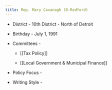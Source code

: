```yaml
---
title: Rep. Mary Cavanagh (D-Redford)
---
```


- District - 10th District - North of Detroit

- Birthday - July 1, 1991

- Committees - 
	 - [[Tax Policy]]

	 - [[Local Government & Municipal Finance]]

- Policy Focus - 

- Writing Style -
